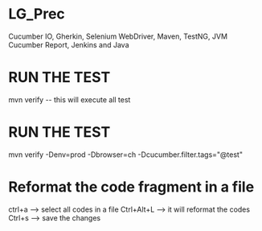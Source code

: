 # LG_Prec
Cucumber IO, Gherkin, Selenium WebDriver, Maven, TestNG, JVM Cucumber Report, Jenkins and Java

# RUN THE TEST
mvn verify -- this will execute all test
# RUN THE TEST
mvn verify -Denv=prod -Dbrowser=ch -Dcucumber.filter.tags="@test"

# Reformat the code fragment in a file
ctrl+a --> select all codes in a file
Ctrl+Alt+L --> it will reformat the codes
Ctrl+s --> save the changes